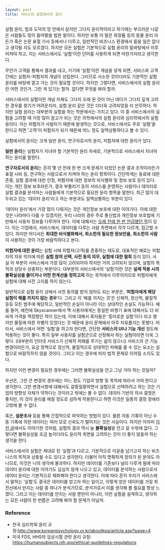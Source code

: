 ```yaml
---
layout: post
title: 서비스의 실험에서의 윤리
---
```



실험 윤리, 법과 도덕의 망 안에서 살지만 그다지 윤리적이라고 하기에는 부끄러운 나같은 사람들도 많이 들어봤을 법한 말이다. 
하지만 보통 이 말은 화장품 등의 동물 윤리 라든가 혹은 논문 표절 기사 등에서나 다루고, 일반적인 비즈니스 환경에서 들을 일은 없다고 생각될 지도 모르겠다. 하지만 모든 실험은 기본적으로 실험 윤리의 밑바탕에서 이루어져야 하고, 이는 서비스에서도 ‘실험’이란 단어를 사용하게 되면 마찬가지라고 생각한다.

무언가 고객을 통해서 결과를 내고, 거기에 ‘실험’이란 개념을 넣게 되면, 서비스와 고객 간에는 실험자-피험자의 개념이 성립한다. 
그러므로 사소한 것이더라도 기본적인 실험 윤리를 바탕에 깔고 가는 것이 필요할 것이다. 
하지만 그렇다면, 서비스에서의 실험 윤리란 어떤 것인가. 그런 게 있기는 할까. 없다면 무엇을 봐야 할까.

서비스에서의 실험이란 개념 자체도 그다지 오래 된 것이 아닌 데다가 그다지 깊게 고려한 경우를 찾기가 어려운지라, 실험 윤리 같은 것은 더더욱 고려되었을 리 만무하다. 하지만 실험 윤리는 대부분의 실험을 하는 학문에서는 가지고 있다. 
이 중 서비스에서의 실험을 고려할 때 가장 많이 참고가 되는 것은 의학에서의 실험 윤리와 심리학에서의 실험 윤리다. 
이는 피험자가 사람이기 때문에 발생하는 것으로,  서비스에서도 주로 ‘실험’을 한다고 하면 '고객'이 피험자가 되기 때문에 어느 정도 일맥상통하다고 볼 수 있다.

실험에서의 윤리는 크게 일반 윤리, 연구자로서의 윤리, 피험자에 대한 윤리가 있다.

**일반 윤리**는 실험자가 지녀야 할 기본적인 윤리 자세로, 기본적으로 서비스에서 지녀야 하는 윤리를 말한다.

**연구자로서의 윤리**는 흔히 몇 년 전에 한 번 크게 문제가 되었던 논문 결과 조작이라든가 표절 시비 등, 연구하는 사람으로서 지켜야 하는 윤리 항목이다. 
간단하게는 동료에 대한 존중, 실험 결과에 대한 인정, 피험자에 대한 정보의 비식별화 및 정보 보호 등이 있다. 이는 개인 정보 보호라든가, 결과 부풀리기 등의 서비스를 운영하는 사람이나 데이터로 실험 결과를 분석하는 사람들에게 기본적으로 필요한 윤리 항목을 말한다. 최근 많이 대두되고 있는 ‘데이터 윤리’라고 하는 부분과도 일맥상통하는 부분이 있다.

‘데이터 윤리’에서 가장 많이 다뤄지는 것은 개인정보 보호에 대한 이야기다. 이에 대한 것은 나라마다 다를 수 있겠지만, 우리 나라의 경우 주로 통신법과 개인정보 보호법에 기반해서 사용자 정보를 다루어야 한다. 이에 대해서는 [오래 전에 한 번 언급했던 적](https://cojette.github.io/privacy/)이 있다. 이는 기업에서, 서비스에서, 데이터를 다루는 사람 측면에서 각각 다르게,  접근할 수 있다. 하지만 어디서든 **최대한 비식별화해서, 최소한의 필요한 정보만을, 최소한의 사람**이 사용하는 것이 가장 바람직하다고 본다.

**피험자에 대한 윤리**는 실험 시에 피험자(고객)를 존중하는 태도로, 대표적인 예로는 피험자의 자유 의지에 따른 **실험 참여 선택, 사전 동의 의무, 실험에 대한 철회** 등이 있다. 
사실 이 부분이 서비스에서 가장 많이 고려되어야 하지만 거의 고려되지 않으며, 실험의 목적과 상당수 상충하는 부분이다. 대부분의 서비스에서의 ‘실험’이란 것은 **실제 적용 시의 불확실성을 줄이거나 어떤 한계선을 정하고자** 하는 목적에서 이루어지므로 피험자에게 실험에 대해 사전 고지를 하지 않는다.

일반적으로 실험 윤리 상에서 사전 동의를 받지 않아도 되는 부분은, ‘**피험자에게 해당 실험이 해를 끼치지 않는 경우**’다. 그리고 이 ‘해를 끼치는 것’은 신체적, 정신적, 물질적 등등 모든 범주에 해당하고, 일반적인 손실이 아니라 이는 상대적인 손실도 가능하다. 
예를 들어, 예전에 Skyscanner에서 맥 사용자에게는 동일한 비행기 표에 대해서도 더 비싸게 가격을 책정했던 적이 있는데, 이에 대해서 혹자들은 ‘흥미로운 실험’이다 라고 했지만 물질에 따른 차별이 있었다는 것 때문에 윤리 문제에서 아주 자유롭지는 못했다.
따라서, 서비스에서 어떤 ‘실험’을 하고자 한다면,   간단한 **서비스의 UI나 기능 개선** 정도에 적용하는 것이 좋다. 특히 일부 사용자를 실험군으로 선정해서 하는 실험이라면 더욱 그렇다. (대부분의 인터넷 서비스가 신체적 피해를 주기는 쉽지 않으니) 서비스의 큰 기능 변경이라든가, 요금 정책으로 정신적, 물질적으로 상대적인 피해를 줄 수 있는 요소는 실험으로 바람직하지 않을 것이다. 그리고 이는 경우에 따라 법적 문제로 이어질 소지도 있다. 

하지만 이런 변경이 필요한 경우에는 그러면 불확실성을 안고 그냥 가야 하는 것일까?

우선은, 그런 큰 변경의 경우에는 어느 정도 기업의 방향 및 목적에 따라서 가야 한다고 생각한다. 
그런 변경사항에 대해서도 갈팡질팡하면서 실험으로 선택하려고 하는 것은 기업의 방향성 자체가 약하다는 것이라고 밖에는 볼 수 없다. 데이터 기반의 의사 결정은 좋지만, 이 것이 윤리를 해칠 정도로 심하게 작용한다고 하면 이것은 일종의 결정 장애라고밖에 볼 수 없다.

혹은, **설문조사** 등을 통해 간접적으로 파악하는 방법이 있다. 물론 자동 기록이 아닌 수동 기록에 의한 데이터는 여러 모로 신뢰도가 떨어지는 것은 사실이다. 
하지만 어차피 [이전 글](https://cojette.github.io/experiments/)에서도 이야기한 것처럼, 실험의 결과 역시 늘 **불확실성**을 안고 갈 수밖에 없다. 그렇다면 불확실성을 조금 높이더라도 윤리적 측면을 고려하는 것이 더 좋지 않을까 하는 생각을 한다.

서비스에서의 실험은 제대로 된 ‘실험’과 다르고, 기본적으로 이윤을 남기고자 하는 비즈니스의 목적과 상충될 수도 있다고 생각한다. 더불어 아직 명확하게 정의가 된 분야도 아니므로, 이것은 나의 생각에 불과하다. 
하지만 데이터를 기존보다 널리 다루게 됨에 따라 데이터 윤리에 대한 이야기도 심심치 않게 나오고 있고, 데이터를 분석하는 사람으로서 데이터 윤리는 기본적으로 체화해야 한다고 생각한다. 이에 따라 흔히 우리가 서비스에서 말하는 ‘실험’도 결국은 데이터를 얻고자 하는 일이고, 이렇게 얻은 데이터를 가장 최전선에서 만지는 사람 중 하나가 분석가므로, 분석가로서 이를 생각해 볼 필요를 항상 느꼈다. 그리고 이는 데이터를 만지는 사람 뿐만이 아니라, 이런 실험을 설계하고, 생각하는 모든 사람이 한 번쯤은 고려해 봐야 할 문제가 아닐까.

### Reference
* 한국 심리학회 윤리 규정:<http://www.koreanpsychology.or.kr/aboutkpa/article.asp?page=4>
* 미국 FDS, HHS의 임상시험 관련 윤리 규정: <https://humansubjects.nih.gov/ethical-guidelines-regulations>

